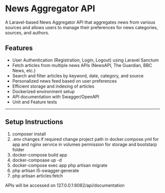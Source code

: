 # News Aggregator API

A Laravel-based News Aggregator API that aggregates news from various sources and allows users to manage their preferences for news categories, sources, and authors.

## Features

- User Authentication (Registration, Login, Logout) using Laravel Sanctum
- Fetch articles from multiple news APIs (NewsAPI, The Guardian, BBC News, etc.)
- Search and filter articles by keyword, date, category, and source
- Personalized news feed based on user preferences
- Efficient storage and indexing of articles
- Dockerized environment setup
- API documentation with Swagger/OpenAPI
- Unit and Feature tests

---

## Setup Instructions

1) composer install
2) .env changes if required
   change project path in docker.compose.yml for app and nginx service in volumes
   permission for storage and bootstarp folder
3) docker-compose build app
4) docker-compoase up -d 
5) docker-compose exec app php artisan migrate
6) php artisan l5-swagger:generate
7) php artisan articles:fetch

APIs will be accessed on
127.0.0.1:8082/api/documentation
